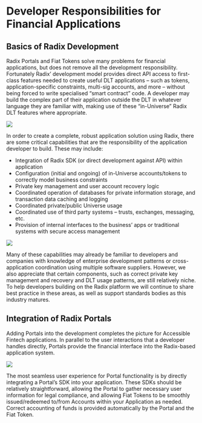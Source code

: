 # Developer Responsibilities for Financial Applications

## **Basics of Radix Development**

Radix Portals and Fiat Tokens solve many problems for financial applications, but does not remove all the development responsibility. Fortunately Radix’ development model provides direct API access to first-class features needed to create useful DLT applications – such as tokens, application-specific constraints, multi-sig accounts, and more – without being forced to write specialised “smart contract” code. A developer may build the complex part of their application outside the DLT in whatever language they are familiar with, making use of these “in-Universe” Radix DLT features where appropriate.  


![](https://lh5.googleusercontent.com/WRnDeGVlakCuJ8Sxqml_3FyLpNO95WdZTo5ePlaGURm3_m76vXnXBfiW_GZhuHiE3jniEaFu5UBrxMAmofTkYx9avHrSVCCZtrYhXi0lNKuV39bqH9lisJq5F6osxAm1_qj-e07d)

In order to create a complete, robust application solution using Radix, there are some critical capabilities that are the responsibility of the application developer to build. These may include:

* Integration of Radix SDK \(or direct development against API\) within application
* Configuration \(initial and ongoing\) of in-Universe accounts/tokens to correctly model business constraints
* Private key management and user account recovery logic
* Coordinated operation of databases for private information storage, and transaction data caching and logging
* Coordinated private/public Universe usage
* Coordinated use of third party systems – trusts, exchanges, messaging, etc.
* Provision of internal interfaces to the business’ apps or traditional systems with secure access management

![](https://lh6.googleusercontent.com/BssRvIFgXUyNqEbiEvWeozw41HlxFaGvAFz5bCUZnvYaTD2fBja6LGsTwb0Dpnbu5v8ts5NA7zGSwdg3x9ERvrBTdJpuLCdMIlXKGvLpE_tyHsmYB9SMJGAwSTGyc9NWlJ4uUnSa)

Many of these capabilities may already be familiar to developers and companies with knowledge of enterprise development patterns or cross-application coordination using multiple software suppliers. However, we also appreciate that certain components, such as correct private key management and recovery and DLT usage patterns, are still relatively niche. To help developers building on the Radix platform we will continue to share best practice in these areas, as well as support standards bodies as this industry matures.

## **Integration of Radix Portals**

Adding Portals into the development completes the picture for Accessible Fintech applications. In parallel to the user interactions that a developer handles directly, Portals provide the financial interface into the Radix-based application system.  


![](https://lh6.googleusercontent.com/xu9sWxZg5_VJlT0JOrfIQFhP0TAJm9Bhz7NfwBpStxxyRiWbwtxfjjP29dZfbVO1lpCpDFvZcUWA3ZuD_sO1G0SQS8gszRWHrpNRnzinIdmdgxrUxz6CJmJGKuHY02JDrXtyol9U)

The most seamless user experience for Portal functionality is by directly integrating a Portal’s SDK into your application. These SDKs should be relatively straightforward, allowing the Portal to gather necessary user information for legal compliance, and allowing Fiat Tokens to be smoothly issued/redeemed to/from Accounts within your Application as needed. Correct accounting of funds is provided automatically by the Portal and the Fiat Token.

